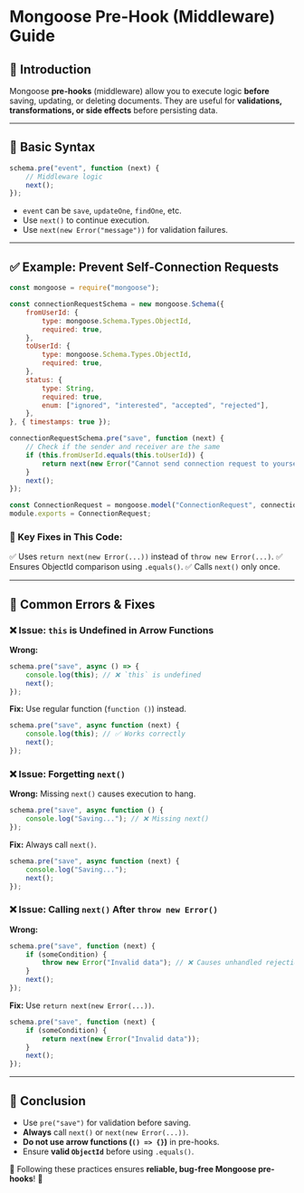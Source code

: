 # Mongoose Pre-Hook (Middleware) Guide

## 🚀 Introduction
Mongoose **pre-hooks** (middleware) allow you to execute logic **before** saving, updating, or deleting documents. They are useful for **validations, transformations, or side effects** before persisting data.

---
## 📌 Basic Syntax
```js
schema.pre("event", function (next) {
    // Middleware logic
    next();
});
```
- `event` can be `save`, `updateOne`, `findOne`, etc.
- Use `next()` to continue execution.
- Use `next(new Error("message"))` for validation failures.

---
## ✅ Example: Prevent Self-Connection Requests
```js
const mongoose = require("mongoose");

const connectionRequestSchema = new mongoose.Schema({
    fromUserId: {
        type: mongoose.Schema.Types.ObjectId,
        required: true,
    },
    toUserId: {
        type: mongoose.Schema.Types.ObjectId,
        required: true,
    },
    status: {
        type: String,
        required: true,
        enum: ["ignored", "interested", "accepted", "rejected"],
    },
}, { timestamps: true });

connectionRequestSchema.pre("save", function (next) {
    // Check if the sender and receiver are the same
    if (this.fromUserId.equals(this.toUserId)) {
        return next(new Error("Cannot send connection request to yourself!"));
    }
    next();
});

const ConnectionRequest = mongoose.model("ConnectionRequest", connectionRequestSchema);
module.exports = ConnectionRequest;
```
### 🔹 Key Fixes in This Code:
✅ Uses `return next(new Error(...))` instead of `throw new Error(...)`.
✅ Ensures ObjectId comparison using `.equals()`.
✅ Calls `next()` only once.

---
## 🛑 Common Errors & Fixes

### ❌ Issue: `this` is Undefined in Arrow Functions
**Wrong:**
```js
schema.pre("save", async () => {
    console.log(this); // ❌ `this` is undefined
    next();
});
```
**Fix:** Use regular function (`function ()`) instead.
```js
schema.pre("save", async function (next) {
    console.log(this); // ✅ Works correctly
    next();
});
```

### ❌ Issue: Forgetting `next()`
**Wrong:** Missing `next()` causes execution to hang.
```js
schema.pre("save", async function () {
    console.log("Saving..."); // ❌ Missing next()
});
```
**Fix:** Always call `next()`.
```js
schema.pre("save", async function (next) {
    console.log("Saving...");
    next();
});
```

### ❌ Issue: Calling `next()` After `throw new Error()`
**Wrong:**
```js
schema.pre("save", function (next) {
    if (someCondition) {
        throw new Error("Invalid data"); // ❌ Causes unhandled rejection
    }
    next();
});
```
**Fix:** Use `return next(new Error(...))`.
```js
schema.pre("save", function (next) {
    if (someCondition) {
        return next(new Error("Invalid data"));
    }
    next();
});
```

---
## 🎯 Conclusion
- Use `pre("save")` for validation before saving.
- **Always** call `next()` or `next(new Error(...))`.
- **Do not use arrow functions (`() => {}`)** in pre-hooks.
- Ensure **valid `ObjectId`** before using `.equals()`.

🔹 Following these practices ensures **reliable, bug-free Mongoose pre-hooks**! 🚀


